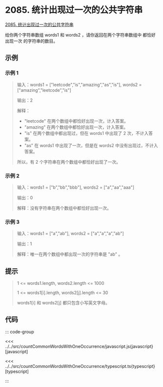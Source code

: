 # 2085. 统计出现过一次的公共字符串

[2085. 统计出现过一次的公共字符串](https://leetcode.cn/problems/count-common-words-with-one-occurrence/description/)

给你两个字符串数组 words1 和 words2 ，请你返回在两个字符串数组中 都恰好出现一次 的字符串的数目。

## 示例

### 示例 1

> 输入：words1 = ["leetcode","is","amazing","as","is"], words2 = ["amazing","leetcode","is"]
>
> 输出：2
>
> 解释：
>
> - "leetcode" 在两个数组中都恰好出现一次，计入答案。
> - "amazing" 在两个数组中都恰好出现一次，计入答案。
> - "is" 在两个数组中都出现过，但在 words1 中出现了 2 次，不计入答案。
> - "as" 在 words1 中出现了一次，但是在 words2 中没有出现过，不计入答案。
>
> 所以，有 2 个字符串在两个数组中都恰好出现了一次。

### 示例 2

> 输入：words1 = ["b","bb","bbb"], words2 = ["a","aa","aaa"]
>
> 输出：0
>
> 解释：没有字符串在两个数组中都恰好出现一次。

### 示例 3

> 输入：words1 = ["a","ab"], words2 = ["a","a","a","ab"]
>
> 输出：1
>
> 解释：唯一在两个数组中都出现一次的字符串是 "ab" 。

## 提示

> 1 <= words1.length, words2.length <= 1000
>
> 1 <= words1[i].length, words2[j].length <= 30
>
> words1[i] 和 words2[j] 都只包含小写英文字母。

## 代码

::: code-group

<<< ../../src/countCommonWordsWithOneOccurrence/javascript.js{javascript} [javascript]

<<< ../../src/countCommonWordsWithOneOccurrence/typescript.ts{typescript} [typescript]

:::
